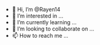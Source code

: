 - 👋 Hi, I’m @Rayen14
- 👀 I’m interested in ...
- 🌱 I’m currently learning ...
- 💞️ I’m looking to collaborate on ...
- 📫 How to reach me ...

<!---
Rayen14/Rayen14 is a ✨ special ✨ repository because its `README.md` (this file) appears on your GitHub profile.
You can click the Preview link to take a look at your changes.
---
